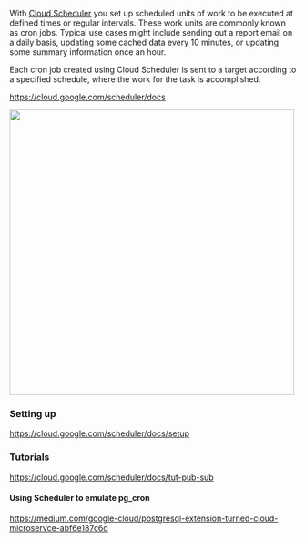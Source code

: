 With [Cloud Scheduler](https://cloud.google.com/scheduler)  you set up scheduled units of work to be executed at defined times or regular intervals. These work units are commonly known as cron jobs. Typical use cases might include sending out a report email on a daily basis, updating some cached data every 10 minutes, or updating some summary information once an hour.

Each cron job created using Cloud Scheduler is sent to a target according to a specified schedule, where the work for the task is accomplished.

https://cloud.google.com/scheduler/docs


<img src="https://www.itopstimes.com/wp-content/uploads/2018/11/Cloud_Tasks__Scheduler_blog_graphic_N40CxOM.max-700x700.png" width="500">

### Setting up

https://cloud.google.com/scheduler/docs/setup

### Tutorials

https://cloud.google.com/scheduler/docs/tut-pub-sub

#### Using Scheduler to emulate pg_cron

https://medium.com/google-cloud/postgresql-extension-turned-cloud-microservce-abf6e187c6d
